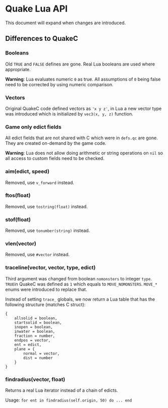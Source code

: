 Quake Lua API
=============
This document will expand when changes are introduced.

Differences to QuakeC
---------------------
### Booleans
Old `TRUE` and `FALSE` defines are gone. Real Lua booleans are used where appropriate.

**Warning**: Lua evaluates numeric `0` as true. All assumptions of `0` being false need to be corrected by using numeric comparison.

### Vectors

Original QuakeC code defined vectors as `'x y z'`, in Lua a new vector type was introduced which is initialized by `vec3(x, y, z)` function.

### Game only edict fields
All edict fields that are not shared with C which were in `defs.qc` are gone. They are created on-demand by the game code.

**Warning**: Lua does not allow doing arithmetic or string operations on `nil` so all access to custom fields need to be checked.

### aim(edict, speed)
Removed, use `v_forward` instead.

### ftos(float)
Removed, use `tostring(float)` instead.

### stof(float)
Removed, use `tonumber(string)` instead.

### vlen(vector)
Removed, use `#vector` instead.

### traceline(vector, vector, type, edict)
Third argument was changed from boolean `nomonsters` to integer `type`. `TRUE`in QuakeC was defined as `1` which equals to `MOVE_NOMONSTERS`. `MOVE_*` enums were introduced to replace that.

Instead of setting `trace_` globals, we now return a Lua table that has the following structure (matches C struct):
```
{
    allsolid = boolean,
    startsolid = boolean,
    inopen = boolean,
    inwater = boolean,
    fraction = number,
    endpos = vector,
    ent = edict,
    plane = {
        normal = vector,
        dist = number
    }
}
```

### findradius(vector, float)
Returns a real Lua iterator instead of a chain of edicts.

Usage: `for ent in findradius(self.origin, 50) do ... end`
